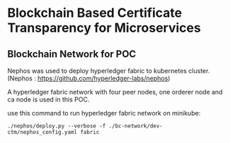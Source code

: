 # Blockchain Based Certificate Transparency for Microservices
## Blockchain Network for POC

Nephos was used to deploy hyperledger fabric to kubernetes cluster. (Nephos : https://github.com/hyperledger-labs/nephos)

A hyperledger fabric network with four peer nodes, one orderer node and ca node is used in this POC.

use this command to run hyperledger fabric network on minikube:

    ./nephos/deploy.py --verbose -f ./bc-network/dev-ctm/nephos_config.yaml fabric